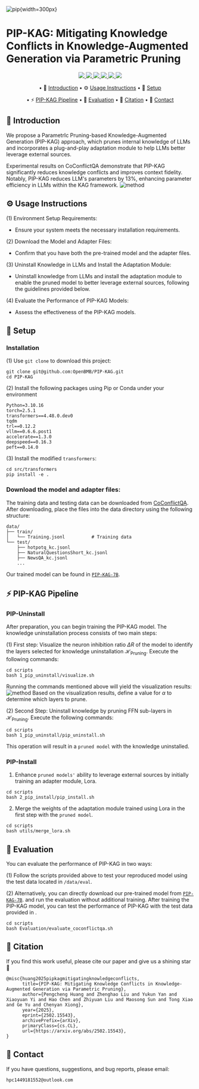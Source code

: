 ![pip](assets/pip.png){width=300px}

# PIP-KAG: Mitigating Knowledge Conflicts in Knowledge-Augmented Generation via Parametric Pruning

<!-- <p align="center">
[![GitHub](https://img.shields.io/badge/GitHub-PIP--KAG-black?logo=github)](https://github.com/OpenBMB/PIP-KAG)
[![arXiv](https://img.shields.io/badge/Paper-PIP--KAG-B31B1B?logo=arxiv&logoColor=white)](https://arxiv.org/pdf/2502.15543)
[![PIP-KAG](https://img.shields.io/badge/HuggingFace-PIP--KAG-yellow?logo=huggingface)](https://huggingface.co/papers/2502.15543)
[![HuggingFace](https://img.shields.io/badge/Model-PIP--KAG--7B-yellowgreen)](https://huggingface.co/chengpingan/PIP-KAG-7B)
[![HuggingFace](https://img.shields.io/badge/Dataset-CoConflictQA-important)](https://huggingface.co/datasets/chengpingan/CoConflictQA)
</p> -->
<p align="center">
  <a href="https://github.com/OpenBMB/PIP-KAG" alt="GitHub">
    <img src="https://img.shields.io/badge/GitHub-PIP--KAG-black?logo=github"/>
  </a>
  <a href="https://arxiv.org/pdf/2502.15543" alt="Paper">
    <img src="https://img.shields.io/badge/Paper-PIP--KAG-B31B1B?logo=arxiv&logoColor=white"/>
  </a>
  <a href="https://huggingface.co/papers/2502.15543" alt="HuggingFace Paper">
    <img src="https://img.shields.io/badge/HF Space-PIP--KAG-yellow?logo=huggingface"/>
  </a>
  <a href="https://huggingface.co/chengpingan/PIP-KAG-7B" alt="Model">
    <img src="https://img.shields.io/badge/Model-PIP--KAG--7B-yellowgreen"/>
  </a>
  <a href="https://huggingface.co/datasets/chengpingan/CoConflictQA" alt="Dataset">
    <img src="https://img.shields.io/badge/Benchmark-CoConflictQA-important"/>
  </a>
  <a href="https://huggingface.co/datasets/chengpingan/PIP-KAG" alt="Dataset">
    <img src="https://img.shields.io/badge/Training Set-CoConflictQA-important"/>
  </a>
</p>


<div align="center">
<p align="center" dir="auto">

• 🎯 [Introduction](#-introduction) 
• ⚙️ [Usage Instructions](#%EF%B8%8F-usage-instructions)
• 🔧 [Setup](#-setup)
</p>
<p align="center" dir="auto">

• ⚡ [PIP-KAG Pipeline](#-pip-kag-pipeline) 
• 📃 [Evaluation](#-evaluation) 
• 📝 [Citation](#-citation)
• 📨 [Contact](#-contact)
</p>
</div>

## 🎯 Introduction
We propose a ParametrIc Pruning-based Knowledge-Augmented Generation (PIP-KAG) approach, which prunes internal knowledge of LLMs and incorporates a plug-and-play adaptation module to help LLMs better leverage external sources. 

Experimental results on CoConflictQA demonstrate that PIP-KAG significantly reduces knowledge conflicts and improves context fidelity. Notably, PIP-KAG reduces LLM's parameters by 13%, enhancing parameter efficiency in LLMs within the KAG framework.
![method](assets/method.png)

## ⚙️ Usage Instructions
(1) Environment Setup Requirements:
- Ensure your system meets the necessary installation requirements.

(2) Download the Model and Adapter Files:
- Confirm that you have both the pre-trained model and the adapter files.

(3) Uninstall Knowledge in LLMs and Install the Adaptation Module:
- Uninstall knowledge from LLMs and install the adaptation module to enable the pruned model to better leverage external sources, following the guidelines provided below.

(4) Evaluate the Performance of PIP-KAG Models:
- Assess the effectiveness of the PIP-KAG models.

## 🔧 Setup
### Installation
(1) Use `git clone` to download this project:
```
git clone git@github.com:OpenBMB/PIP-KAG.git
cd PIP-KAG
```
(2) Install the following packages using Pip or Conda under your environment
```
Python=3.10.16
torch=2.5.1
transformers==4.48.0.dev0
tqdm
trl==0.12.2
vllm==0.6.6.post1
accelerate==1.3.0
deepspeed==0.16.3
peft==0.14.0
```
(3) Install the modified `transformers`:
```
cd src/transformers
pip install -e .
```

### Download the model and adapter files:
The training data and testing data can be downloaded from [CoConflictQA](https://huggingface.co/datasets/chengpingan/PIP-KAG). After downloading, place the files into the data directory using the following structure:
```
data/
├── train/
│   └── Training.jsonl          # Training data
└── test/
    ├── hotpotq_kc.jsonl     
    ├── NaturalQuestionsShort_kc.jsonl 
    ├── NewsQA_kc.jsonl        
    ...
```
Our trained model can be found in [`PIP-KAG-7B`](https://huggingface.co/chengpingan/PIP-KAG-7B).


## ⚡ PIP-KAG Pipeline
### PIP-Uninstall
After preparation, you can begin training the PIP-KAG model. The knowledge uninstallation process consists of two main steps:

(1) First step: Visualize the neuron inhibition ratio $\Delta R$ of the model to identify the layers selected for knowledge uninstallation $\mathcal{H}_\text{Pruning}$. Execute the following commands:
```
cd scripts
bash 1_pip_uninstall/visualize.sh
```
Running the commands mentioned above will yield the visualization results:
![method](assets/activations_llama3_8b_instruct.png)
Based on the visualization results, define a value for $\alpha$ to determine which layers to prune.

(2) Second Step: Uninstall knowledge by pruning FFN sub-layers in $\mathcal{H}_\text{Pruning}$. Execute the following commands:
```
cd scripts
bash 1_pip_uninstall/pip_uninstall.sh
```
This operation will result in a `pruned model` with the knowledge uninstalled.

### PIP-Install

1. Enhance `pruned models'` ability to leverage external sources by initially training an adapter module, Lora.
```
cd scripts
bash 2_pip_install/pip_install.sh
```
2. Merge the weights of the adaptation module trained using Lora in the first step with the `pruned model`.
```
cd scripts
bash utils/merge_lora.sh
```

## 📃 Evaluation
You can evaluate the performance of PIP-KAG in two ways:

(1) Follow the scripts provided above to test your reproduced model using the test data located in `/data/eval`.

(2) Alternatively, you can directly download our pre-trained model from [`PIP-KAG-7B`](https://huggingface.co/chengpingan/PIP-KAG-7B). and run the evaluation without additional training.
After training the PIP-KAG model, you can test the performance of PIP-KAG with the test data provided in .

```
cd scripts
bash Evaluation/evaluate_coconflictqa.sh
```

## 📝 Citation
If you find this work useful, please cite our paper and give us a shining star 🌟
```
@misc{huang2025pipkagmitigatingknowledgeconflicts,
      title={PIP-KAG: Mitigating Knowledge Conflicts in Knowledge-Augmented Generation via Parametric Pruning}, 
      author={Pengcheng Huang and Zhenghao Liu and Yukun Yan and Xiaoyuan Yi and Hao Chen and Zhiyuan Liu and Maosong Sun and Tong Xiao and Ge Yu and Chenyan Xiong},
      year={2025},
      eprint={2502.15543},
      archivePrefix={arXiv},
      primaryClass={cs.CL},
      url={https://arxiv.org/abs/2502.15543}, 
}
```

## 📨 Contact
If you have questions, suggestions, and bug reports, please email:
```
hpc1449181552@outlook.com
```
